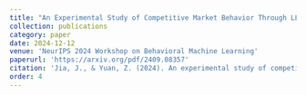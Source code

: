 ```yaml
---
title: "An Experimental Study of Competitive Market Behavior Through LLMs"
collection: publications
category: paper
date: 2024-12-12
venue: 'NeurIPS 2024 Workshop on Behavioral Machine Learning'
paperurl: 'https://arxiv.org/pdf/2409.08357'
citation: 'Jia, J., & Yuan, Z. (2024). An experimental study of competitive market behavior through llms. arXiv preprint arXiv:2409.08357.'
order: 4
---
```


